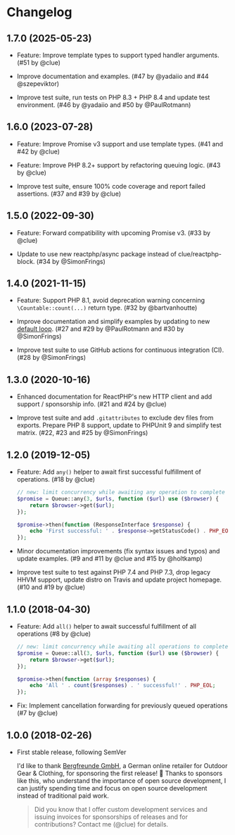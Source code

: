 # Changelog

## 1.7.0 (2025-05-23)

*   Feature: Improve template types to support typed handler arguments.
    (#51 by @clue)

*   Improve documentation and examples.
    (#47 by @yadaiio and #44 @szepeviktor)

*   Improve test suite, run tests on PHP 8.3 + PHP 8.4 and update test environment.
    (#46 by @yadaiio and #50 by @PaulRotmann)

## 1.6.0 (2023-07-28)

*   Feature: Improve Promise v3 support and use template types.
    (#41 and #42 by @clue)

*   Feature: Improve PHP 8.2+ support by refactoring queuing logic.
    (#43 by @clue)

*   Improve test suite, ensure 100% code coverage and report failed assertions.
    (#37 and #39 by @clue)

## 1.5.0 (2022-09-30)

*   Feature: Forward compatibility with upcoming Promise v3.
    (#33 by @clue)

*   Update to use new reactphp/async package instead of clue/reactphp-block.
    (#34 by @SimonFrings)

## 1.4.0 (2021-11-15)

*   Feature: Support PHP 8.1, avoid deprecation warning concerning `\Countable::count(...)` return type.
    (#32 by @bartvanhoutte)

*   Improve documentation and simplify examples by updating to new [default loop](https://reactphp.org/event-loop/#loop).
    (#27 and #29 by @PaulRotmann and #30 by @SimonFrings)

*   Improve test suite to use GitHub actions for continuous integration (CI).
    (#28 by @SimonFrings)

## 1.3.0 (2020-10-16)

*   Enhanced documentation for ReactPHP's new HTTP client and
    add support / sponsorship info.
    (#21 and #24 by @clue)

*   Improve test suite and add `.gitattributes` to exclude dev files from exports.
    Prepare PHP 8 support, update to PHPUnit 9 and simplify test matrix.
    (#22, #23 and #25 by @SimonFrings)

## 1.2.0 (2019-12-05)

*   Feature: Add `any()` helper to await first successful fulfillment of operations.
    (#18 by @clue)

    ```php
    // new: limit concurrency while awaiting any operation to complete
    $promise = Queue::any(3, $urls, function ($url) use ($browser) {
        return $browser->get($url);
    });

    $promise->then(function (ResponseInterface $response) {
        echo 'First successful: ' . $response->getStatusCode() . PHP_EOL;
    });
    ```

*   Minor documentation improvements (fix syntax issues and typos) and update examples.
    (#9 and #11 by @clue and #15 by @holtkamp)

*   Improve test suite to test against PHP 7.4 and PHP 7.3, drop legacy HHVM support,
    update distro on Travis and update project homepage.
    (#10 and #19 by @clue)

## 1.1.0 (2018-04-30)

*   Feature: Add `all()` helper to await successful fulfillment of all operations
    (#8 by @clue)

    ```php
    // new: limit concurrency while awaiting all operations to complete
    $promise = Queue::all(3, $urls, function ($url) use ($browser) {
        return $browser->get($url);
    });

    $promise->then(function (array $responses) {
        echo 'All ' . count($responses) . ' successful!' . PHP_EOL;
    });
    ```

*   Fix: Implement cancellation forwarding for previously queued operations
    (#7 by @clue)

## 1.0.0 (2018-02-26)

*   First stable release, following SemVer

    I'd like to thank [Bergfreunde GmbH](https://www.bergfreunde.de/), a German
    online retailer for Outdoor Gear & Clothing, for sponsoring the first release! 🎉
    Thanks to sponsors like this, who understand the importance of open source
    development, I can justify spending time and focus on open source development
    instead of traditional paid work.

    > Did you know that I offer custom development services and issuing invoices for
      sponsorships of releases and for contributions? Contact me (@clue) for details.
